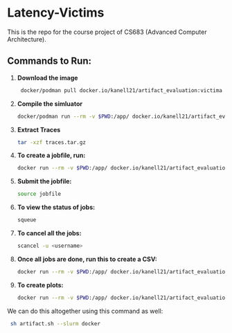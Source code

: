 # Latency-Victims

This is the repo for the course project of CS683 (Advanced Computer Architecture).

## Commands to Run:
1. **Download the image**
   ```bash
    docker/podman pull docker.io/kanell21/artifact_evaluation:victima
   ```
2. **Compile the simluator**
   ```bash
   docker/podman run --rm -v $PWD:/app/ docker.io/kanell21/artifact_evaluation:victima /bin/bash -c "cd /app/sniper && make clean && make -j4"
   ```
4. **Extract Traces**
   ```bash
   tar -xzf traces.tar.gz
   ```

3. **To create a jobfile, run:**
    ```bash
    docker run --rm -v $PWD:/app/ docker.io/kanell21/artifact_evaluation:victima python /app/scripts/launch_jobs.py --slurm $PWD --excluded_nodes $3
    ```

4. **Submit the jobfile:**
    ```bash
    source jobfile
    ```

5. **To view the status of jobs:**
    ```bash
    squeue
    ```

6. **To cancel all the jobs:**
    ```bash
    scancel -u <username>
    ```

7. **Once all jobs are done, run this to create a CSV:**
    ```bash
    docker run --rm -v $PWD:/app/ docker.io/kanell21/artifact_evaluation:victima_ptwcp_v1.1 python3 /app/scripts/create_csv.py
    ```

8. **To create plots:**
    ```bash
    docker run --rm -v $PWD:/app/ docker.io/kanell21/artifact_evaluation:victima_ptwcp_v1.1 python3 /app/scripts/create_plots.py > plots_in_tabular.txt
    ```
We can do this altogether using this command as well: 
```bash
 sh artifact.sh --slurm docker
```
